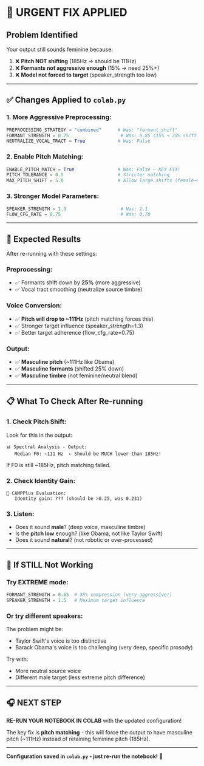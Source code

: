 # 🚨 URGENT FIX APPLIED

## **Problem Identified**

Your output still sounds feminine because:
1. ❌ **Pitch NOT shifting** (185Hz → should be 111Hz)
2. ❌ **Formants not aggressive enough** (15% → need 25%+)
3. ❌ **Model not forced to target** (speaker_strength too low)

---

## **✅ Changes Applied to `colab.py`**

### **1. More Aggressive Preprocessing:**
```python
PREPROCESSING_STRATEGY = "combined"      # Was: "formant_shift"
FORMANT_STRENGTH = 0.75                   # Was: 0.85 (15% → 25% shift!)
NEUTRALIZE_VOCAL_TRACT = True            # Was: False
```

### **2. Enable Pitch Matching:**
```python
ENABLE_PITCH_MATCH = True                # Was: False ← KEY FIX!
PITCH_TOLERANCE = 0.5                    # Stricter matching
MAX_PITCH_SHIFT = 5.0                    # Allow large shifts (female→male)
```

### **3. Stronger Model Parameters:**
```python
SPEAKER_STRENGTH = 1.3                    # Was: 1.1
FLOW_CFG_RATE = 0.75                      # Was: 0.70
```

---

## **🎯 Expected Results**

After re-running with these settings:

### **Preprocessing:**
- ✅ Formants shift down by **25%** (more aggressive)
- ✅ Vocal tract smoothing (neutralize source timbre)

### **Voice Conversion:**
- ✅ **Pitch will drop to ~111Hz** (pitch matching forces this)
- ✅ Stronger target influence (speaker_strength=1.3)
- ✅ Better target adherence (flow_cfg_rate=0.75)

### **Output:**
- ✅ **Masculine pitch** (~111Hz like Obama)
- ✅ **Masculine formants** (shifted 25% down)
- ✅ **Masculine timbre** (not feminine/neutral blend)

---

## **📋 What To Check After Re-running**

### **1. Check Pitch Shift:**
Look for this in the output:
```
📊 Spectral Analysis - Output:
   Median F0: ~111 Hz  ← Should be MUCH lower than 185Hz!
```

If F0 is still ~185Hz, pitch matching failed.

### **2. Check Identity Gain:**
```
🎯 CAMPPlus Evaluation:
   Identity gain: ??? (should be >0.25, was 0.231)
```

### **3. Listen:**
- Does it sound **male**? (deep voice, masculine timbre)
- Is the **pitch low** enough? (like Obama, not like Taylor Swift)
- Does it sound **natural**? (not robotic or over-processed)

---

## **🔧 If STILL Not Working**

### **Try EXTREME mode:**
```python
FORMANT_STRENGTH = 0.65  # 35% compression (very aggressive!)
SPEAKER_STRENGTH = 1.5   # Maximum target influence
```

### **Or try different speakers:**
The problem might be:
- Taylor Swift's voice is too distinctive
- Barack Obama's voice is too challenging (very deep, specific prosody)

Try with:
- More neutral source voice
- Different male target (less extreme pitch difference)

---

## **🎧 NEXT STEP**

**RE-RUN YOUR NOTEBOOK IN COLAB** with the updated configuration!

The key fix is **pitch matching** - this will force the output to have masculine pitch (~111Hz) instead of retaining feminine pitch (185Hz).

---

**Configuration saved in `colab.py` - just re-run the notebook!** 🚀

